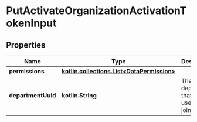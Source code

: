 
# PutActivateOrganizationActivationTokenInput

## Properties
Name | Type | Description | Notes
------------ | ------------- | ------------- | -------------
**permissions** | [**kotlin.collections.List&lt;DataPermission&gt;**](DataPermission.md) |  |  [optional]
**departmentUuid** | **kotlin.String** | The department that the user should join |  [optional]




